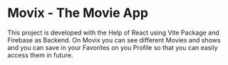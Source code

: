 # Movix - The Movie App
This project is developed with the Help of React using Vite Package and Firebase as Backend. 
On Movix you can see different Movies and shows and you can save in your Favorites on you Profile so that you can easily access them in future.

